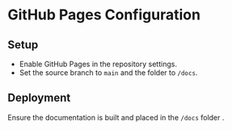 
# GitHub Pages Configuration

## Setup
- Enable GitHub Pages in the repository settings.
- Set the source branch to `main` and the folder to `/docs`.

## Deployment
Ensure the documentation is built and placed in the `/docs` folder .
